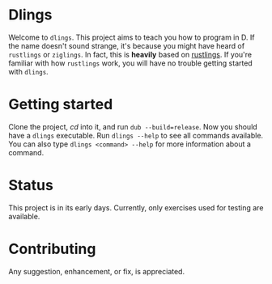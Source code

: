 # Dlings
Welcome to `dlings`. This project aims to teach you how to program in D.
If the name doesn't sound strange, it's because you might have heard of `rustlings` or `ziglings`. In fact, this is **heavily** based on [rustlings](https://github.com/rust-lang/rustlings). If you're familiar with how `rustlings` work, you will have no trouble getting started with `dlings`.

# Getting started
Clone the project, *cd* into it, and run `dub --build=release`.
Now you should have a `dlings` executable.
Run `dlings --help` to see all commands available. You can also type `dlings <command> --help` for more information about a command.

# Status
This project is in its early days. Currently, only exercises used for testing are
available.

# Contributing
Any suggestion, enhancement, or fix, is appreciated.
